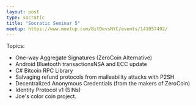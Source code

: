 ```yaml
---
layout: post
type: socratic
title: "Socratic Seminar 5"
meetup: https://www.meetup.com/BitDevsNYC/events/141057492/
---
```


Topics:

- One-way Aggregate Signatures (ZeroCoin Alternative)
- Android Bluetooth transactionsNSA and ECC update
- C# Bitcoin RPC Library
- Salvaging refund protocols from malleability attacks with P2SH
- Decentralized Anonymous Credentials (from the makers of ZeroCoin)
- Identity Protocol v1 (SINs)
- Joe's color coin project.
